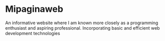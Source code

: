 # Mipaginaweb
An informative website where I am known more closely as a programming enthusiast and aspiring professional. Incorporating basic and efficient web development technologies
